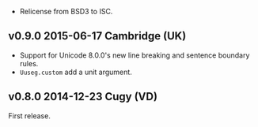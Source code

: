 

- Relicense from BSD3 to ISC.

v0.9.0 2015-06-17 Cambridge (UK)
--------------------------------

- Support for Unicode 8.0.0's new line breaking and sentence boundary rules.
- `Uuseg.custom` add a unit argument.


v0.8.0 2014-12-23 Cugy (VD)
---------------------------

First release.
